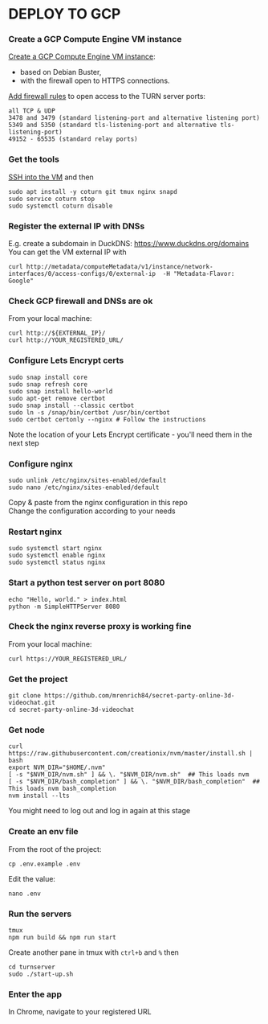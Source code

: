 # DEPLOY TO GCP

### Create a GCP Compute Engine VM instance
[Create a GCP Compute Engine VM instance](https://cloud.google.com/compute/docs/instances/create-start-instance):
 - based on Debian Buster,
 - with the firewall open to HTTPS connections.  

[Add firewall rules](https://cloud.google.com/vpc/docs/using-firewalls) to open access to the TURN server ports:
```
all TCP & UDP
3478 and 3479 (standard listening-port and alternative listening port)
5349 and 5350 (standard tls-listening-port and alternative tls-listening-port)
49152 - 65535 (standard relay ports)
```

### Get the tools
[SSH into the VM](https://cloud.google.com/compute/docs/instances/connecting-to-instance) and then
```
sudo apt install -y coturn git tmux nginx snapd
sudo service coturn stop
sudo systemctl coturn disable
```

### Register the external IP with DNSs
E.g. create a subdomain in DuckDNS: https://www.duckdns.org/domains  
You can get the VM external IP with 
```
curl http://metadata/computeMetadata/v1/instance/network-interfaces/0/access-configs/0/external-ip  -H "Metadata-Flavor: Google"
```

### Check GCP firewall and DNSs are ok
From your local machine:
```
curl http://${EXTERNAL_IP}/
curl http://YOUR_REGISTERED_URL/
```

### Configure Lets Encrypt certs
```
sudo snap install core
sudo snap refresh core
sudo snap install hello-world
sudo apt-get remove certbot
sudo snap install --classic certbot
sudo ln -s /snap/bin/certbot /usr/bin/certbot
sudo certbot certonly --nginx # Follow the instructions
```
Note the location of your Lets Encrypt certificate - you'll need them in the next step   

### Configure nginx
```
sudo unlink /etc/nginx/sites-enabled/default
sudo nano /etc/nginx/sites-enabled/default
```
Copy & paste from the nginx configuration in this repo  
Change the configuration according to your needs  

### Restart nginx
```
sudo systemctl start nginx
sudo systemctl enable nginx
sudo systemctl status nginx
```

### Start a python test server on port 8080
```
echo "Hello, world." > index.html
python -m SimpleHTTPServer 8080
```

### Check the nginx reverse proxy is working fine
From your local machine:
```
curl https://YOUR_REGISTERED_URL/
```

### Get the project
```
git clone https://github.com/mrenrich84/secret-party-online-3d-videochat.git
cd secret-party-online-3d-videochat
```

### Get node
```
curl https://raw.githubusercontent.com/creationix/nvm/master/install.sh | bash 
export NVM_DIR="$HOME/.nvm"
[ -s "$NVM_DIR/nvm.sh" ] && \. "$NVM_DIR/nvm.sh"  ## This loads nvm
[ -s "$NVM_DIR/bash_completion" ] && \. "$NVM_DIR/bash_completion"  ## This loads nvm bash_completion
nvm install --lts
```
You might need to log out and log in again at this stage

### Create an env file
From the root of the project:
```
cp .env.example .env
```
Edit the value:
```
nano .env
```

### Run the servers
```
tmux
npm run build && npm run start
```
Create another pane in tmux with `ctrl+b` and `%` then
```
cd turnserver
sudo ./start-up.sh
```

### Enter the app
In Chrome, navigate to your registered URL